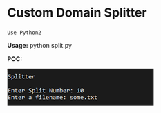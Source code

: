 # Custom Domain Splitter

``Use Python2``

**Usage:** python split.py

**POC:**

![alt text](split.png)
